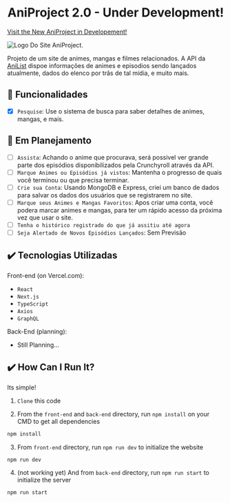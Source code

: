 <h1 align="center">AniProject 2.0 - Under Development!</h1>

<a href="https://anime-website-blue.vercel.app/" target="_blank" rel="noreferrer" align="center">Visit the New AniProject in Developement!</a>

![Logo Do Site AniProject.](https://user-images.githubusercontent.com/69987890/177884319-0678f842-f3ca-4f62-8d31-7638ca954057.png)

Projeto de um site de animes, mangas e filmes relacionados. A API da <a href='https://anilist.gitbook.io/anilist-apiv2-docs/'>AniList</a> dispoe informações de animes e episodios sendo lançados atualmente, dados do elenco por trâs de tal mídia, e muito mais.

## :hammer: Funcionalidades

- [x] `Pesquise`: Use o sistema de busca para saber detalhes de animes, mangas, e mais.

## :pushpin: Em Planejamento
 
- [ ] `Assista`: Achando o anime que procurava, será possivel ver grande parte dos episódios disponibilizados pela Crunchyroll através da API.
- [ ] `Marque Animes ou Episódios já vistos`: Mantenha o progresso de quais você terminou ou que precisa terminar.
- [ ] `Crie sua Conta`: Usando MongoDB e Express, criei um banco de dados para salvar os dados dos usuários que se registrarem no site.
- [ ] `Marque seus Animes e Mangas Favoritos`: Apos criar uma conta, você podera marcar animes e mangas, para ter um rápido acesso da próxima vez que usar o site.
- [ ] `Tenha o histórico registrado do que já assitiu até agora`
- [ ] `Seja Alertado de Novos Episódios Lançados`: Sem Previsão 

## :heavy_check_mark: Tecnologias Utilizadas

Front-end (on Vercel.com):

- ``React``
- ``Next.js``
- ``TypeScript``
- ``Axios``
- ``GraphQL``

Back-End (planning):

- Still Planning...


## :heavy_check_mark: How Can I Run It? 

Its simple!

1. ``Clone`` this code
   
3. From the ``front-end`` and ``back-end`` directory, run ``npm install`` on your CMD to get all dependencies
  ```javascript
  npm install
  ```

3. From ``front-end`` directory, run ``npm run dev`` to initialize the website
  ```javascript
  npm run dev
  ```

4. (not working yet) And from ``back-end`` directory, run ``npm run start`` to initialize the server
  ```javascript
  npm run start
  ```